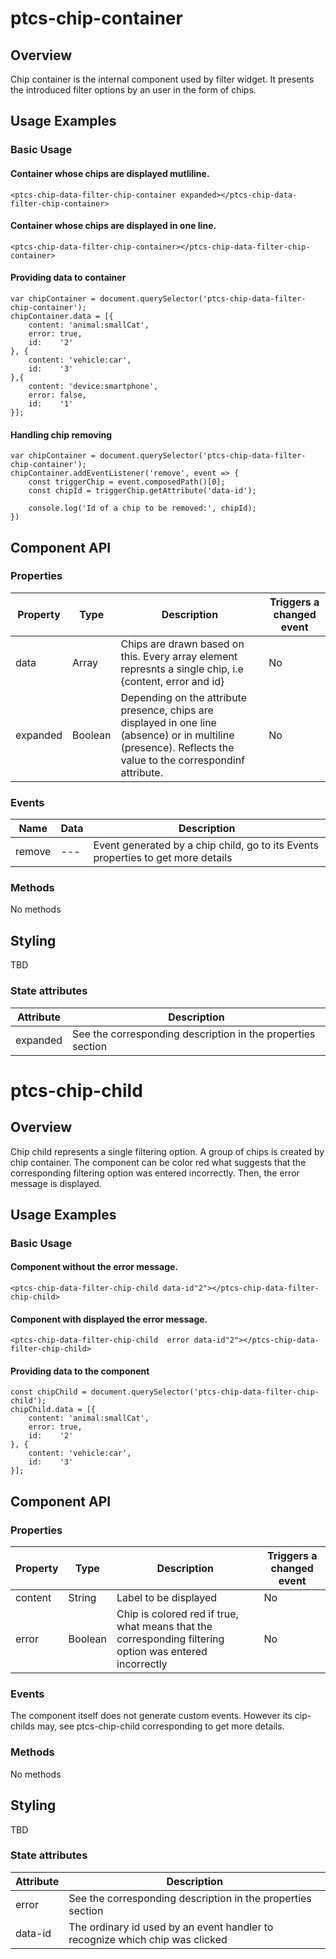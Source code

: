 # ptcs-chip-container


## Overview

Chip container is the internal component used by filter widget. It presents the introduced filter options by an user in the form of chips.

## Usage Examples

### Basic Usage

#### Container whose chips are displayed mutliline.

    <ptcs-chip-data-filter-chip-container expanded></ptcs-chip-data-filter-chip-container>

#### Container whose chips are displayed in one line.

    <ptcs-chip-data-filter-chip-container></ptcs-chip-data-filter-chip-container>

#### Providing data to container
    var chipContainer = document.querySelector('ptcs-chip-data-filter-chip-container');
    chipContainer.data = [{
        content: 'animal:smallCat',
        error: true,
        id:    '2'
    }, {
        content: 'vehicle:car',
        id:    '3'
    },{
        content: 'device:smartphone',
        error: false,
        id:    '1'
    }];

#### Handling chip removing
    var chipContainer = document.querySelector('ptcs-chip-data-filter-chip-container');
    chipContainer.addEventListener('remove', event => {
        const triggerChip = event.composedPath()[0];
        const chipId = triggerChip.getAttribute('data-id');

        console.log('Id of a chip to be removed:', chipId);
    })

## Component API

### Properties
| Property | Type | Description | Triggers a changed event |
|----------|------|-------------|--------------------------|
| data | Array | Chips are drawn based on this. Every array element represnts a single chip, i.e {content, error and id} | No |
| expanded | Boolean| Depending on the attribute presence, chips are displayed in one line (absence) or in multiline (presence). Reflects the value to the correspondinf attribute. | No |

### Events

| Name | Data | Description |
|------|------|-------------|
| remove | --- | Event generated by a chip child, go to its Events properties to get more details |

### Methods

No methods


## Styling

TBD

### State attributes

| Attribute | Description |
|-----------|-------------|
| expanded | See the corresponding description in the properties section|



# ptcs-chip-child


## Overview

Chip child represents a single filtering option. A group of chips is created by chip container.
The component can be color red what suggests that the corresponding filtering option was entered incorrectly. Then, the error message is displayed.

## Usage Examples

### Basic Usage

#### Component without the error message.
    <ptcs-chip-data-filter-chip-child data-id"2"></ptcs-chip-data-filter-chip-child>

#### Component with displayed the error message.
    <ptcs-chip-data-filter-chip-child  error data-id"2"></ptcs-chip-data-filter-chip-child>

#### Providing data to the component

    const chipChild = document.querySelector('ptcs-chip-data-filter-chip-child');
    chipChild.data = [{
        content: 'animal:smallCat',
        error: true,
        id:    '2'
    }, {
        content: 'vehicle:car',
        id:    '3'
    }];

## Component API

### Properties
| Property | Type | Description | Triggers a changed event |
|----------|------|-------------|--------------------------|
| content | String | Label to be displayed | No |
| error | Boolean | Chip is colored red if true, what means that the corresponding filtering option was entered incorrectly | No |

### Events

The component itself does not generate custom events. However its cip-childs may, see ptcs-chip-child corresponding to get more details. 


### Methods

No methods


## Styling

TBD

### State attributes

| Attribute | Description |
|-----------|-------------|
| error | See the corresponding description in the properties section |
| data-id | The ordinary id used by an event handler to recognize which chip was clicked |